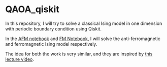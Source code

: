 # QAOA_qiskit
In this repository, I will try to solve a classical Ising model in one dimension with periodic boundary condition using Qiskit.

In the [AFM notebook](https://github.com/animeshnanda1/QAOA/blob/main/qaoa_afm_ising_1d.ipynb) and [FM Notebook](https://github.com/animeshnanda1/QAOA/blob/main/qaoa_fm_ising_1d.ipynb), I will solve the anti-ferromagnetic and ferromagnetic Ising model respectively.

The idea for both the work is very similar, and they are inspired by [this lecture video](https://www.youtube.com/watch?v=E0Sos_lR-kI&t=1077s&ab_channel=RuslanShaydulinRuslanShaydulin).
